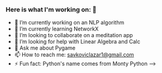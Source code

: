 ### Here is what I'm working on: 👋

- 🔭 I’m currently working on an NLP algorithm
- 🌱 I’m currently learning NetworkX
- 👯 I’m looking to collaborate on a meditation app
- 🤔 I’m looking for help with Linear Algebra and Calc
- 💬 Ask me about Pygame
- 📫 How to reach me: savkoviclazar1@gmail.com
- ⚡ Fun fact: Python's name comes from Monty Python
-->
